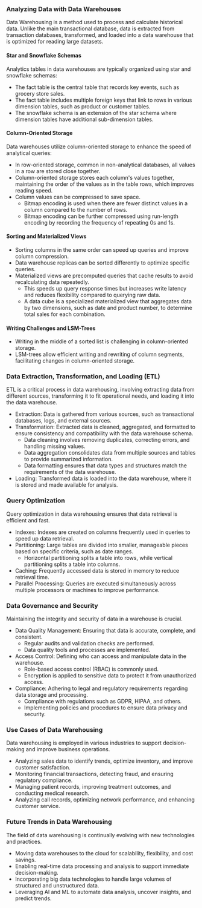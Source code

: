 ### Analyzing Data with Data Warehouses

Data Warehousing is a method used to process and calculate historical data. Unlike the main transactional database, data is extracted from transaction databases, transformed, and loaded into a data warehouse that is optimized for reading large datasets.

#### Star and Snowflake Schemas

Analytics tables in data warehouses are typically organized using star and snowflake schemas:

- The fact table is the central table that records key events, such as grocery store sales.
- The fact table includes multiple foreign keys that link to rows in various dimension tables, such as product or customer tables.
- The snowflake schema is an extension of the star schema where dimension tables have additional sub-dimension tables.

#### Column-Oriented Storage

Data warehouses utilize column-oriented storage to enhance the speed of analytical queries:

- In row-oriented storage, common in non-analytical databases, all values in a row are stored close together.
- Column-oriented storage stores each column's values together, maintaining the order of the values as in the table rows, which improves reading speed.
- Column values can be compressed to save space.
    - Bitmap encoding is used when there are fewer distinct values in a column compared to the number of rows.
    - Bitmap encoding can be further compressed using run-length encoding by recording the frequency of repeating 0s and 1s.

#### Sorting and Materialized Views

- Sorting columns in the same order can speed up queries and improve column compression.
- Data warehouse replicas can be sorted differently to optimize specific queries.
- Materialized views are precomputed queries that cache results to avoid recalculating data repeatedly.
    - This speeds up query response times but increases write latency and reduces flexibility compared to querying raw data.
    - A data cube is a specialized materialized view that aggregates data by two dimensions, such as date and product number, to determine total sales for each combination.

#### Writing Challenges and LSM-Trees

- Writing in the middle of a sorted list is challenging in column-oriented storage.
- LSM-trees allow efficient writing and rewriting of column segments, facilitating changes in column-oriented storage.

### Data Extraction, Transformation, and Loading (ETL)

ETL is a critical process in data warehousing, involving extracting data from different sources, transforming it to fit operational needs, and loading it into the data warehouse.

- Extraction: Data is gathered from various sources, such as transactional databases, logs, and external sources.
- Transformation: Extracted data is cleaned, aggregated, and formatted to ensure consistency and compatibility with the data warehouse schema.
    - Data cleaning involves removing duplicates, correcting errors, and handling missing values.
    - Data aggregation consolidates data from multiple sources and tables to provide summarized information.
    - Data formatting ensures that data types and structures match the requirements of the data warehouse.
- Loading: Transformed data is loaded into the data warehouse, where it is stored and made available for analysis.

### Query Optimization

Query optimization in data warehousing ensures that data retrieval is efficient and fast.

- Indexes: Indexes are created on columns frequently used in queries to speed up data retrieval.
- Partitioning: Large tables are divided into smaller, manageable pieces based on specific criteria, such as date ranges.
    - Horizontal partitioning splits a table into rows, while vertical partitioning splits a table into columns.
- Caching: Frequently accessed data is stored in memory to reduce retrieval time.
- Parallel Processing: Queries are executed simultaneously across multiple processors or machines to improve performance.

### Data Governance and Security

Maintaining the integrity and security of data in a warehouse is crucial.

- Data Quality Management: Ensuring that data is accurate, complete, and consistent.
    - Regular audits and validation checks are performed.
    - Data quality tools and processes are implemented.
- Access Control: Defining who can access and manipulate data in the warehouse.
    - Role-based access control (RBAC) is commonly used.
    - Encryption is applied to sensitive data to protect it from unauthorized access.
- Compliance: Adhering to legal and regulatory requirements regarding data storage and processing.
    - Compliance with regulations such as GDPR, HIPAA, and others.
    - Implementing policies and procedures to ensure data privacy and security.

### Use Cases of Data Warehousing

Data warehousing is employed in various industries to support decision-making and improve business operations.

- Analyzing sales data to identify trends, optimize inventory, and improve customer satisfaction.
- Monitoring financial transactions, detecting fraud, and ensuring regulatory compliance.
- Managing patient records, improving treatment outcomes, and conducting medical research.
- Analyzing call records, optimizing network performance, and enhancing customer service.

### Future Trends in Data Warehousing

The field of data warehousing is continually evolving with new technologies and practices.

- Moving data warehouses to the cloud for scalability, flexibility, and cost savings.
- Enabling real-time data processing and analysis to support immediate decision-making.
- Incorporating big data technologies to handle large volumes of structured and unstructured data.
- Leveraging AI and ML to automate data analysis, uncover insights, and predict trends.

